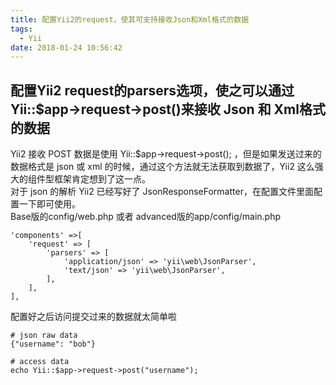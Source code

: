 ```yaml
---
title: 配置Yii2的request，使其可支持接收Json和Xml格式的数据
tags:
  - Yii
date: 2018-01-24 10:56:42
---
```


配置Yii2 request的parsers选项，使之可以通过Yii::\$app->request->post()来接收 Json 和 Xml格式的数据  
-

Yii2 接收 POST 数据是使用 Yii::$app->request->post(); ，但是如果发送过来的数据格式是 json 或 xml 的时候，通过这个方法就无法获取到数据了，Yii2 这么强大的组件型框架肯定想到了这一点。  
对于 json 的解析 Yii2 已经写好了 JsonResponseFormatter，在配置文件里面配置一下即可使用。  
Base版的config/web.php  或者 advanced版的app/config/main.php  

    'components' =>[
        'request' => [
            'parsers' => [
                'application/json' => 'yii\web\JsonParser',
                'text/json' => 'yii\web\JsonParser',
            ],
        ],
    ],

配置好之后访问提交过来的数据就太简单啦

    # json raw data
    {"username": "bob"}

    # access data
    echo Yii::$app->request->post("username");